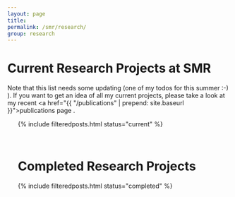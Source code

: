 ```yaml
---
layout: page
title:
permalink: /smr/research/
group: research
---
```


# Current Research Projects at SMR

Note that this list needs some updating (one of my todos for this summer :-) ). If you want to get an idea of all my current projects, please take a look at my recent <a href="{{ "/publications" |  prepend: site.baseurl }}">publications page</a> .

<ul class="post-list">

{% include filteredposts.html status="current" %}

<div><br/></div>

<h1 id="completed-research-projects">Completed Research Projects</h1>

{% include filteredposts.html status="completed" %}

